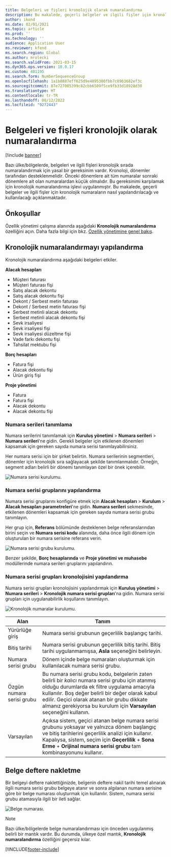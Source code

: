 ```yaml
---
title: Belgeleri ve fişleri kronolojik olarak numaralandırma
description: Bu makalede, geçerli belgeler ve ilgili fişler için kronolojik numaraların nasıl ayarlanacağı ve kullanılacağı açıklanmaktadır.
author: ikond
ms.date: 02/01/2021
ms.topic: article
ms.prod: ''
ms.technology: ''
audience: Application User
ms.reviewer: kfend
ms.search.region: Global
ms.author: mrolecki
ms.search.validFrom: 2021-03-15
ms.dyn365.ops.version: 10.0.17
ms.custom: 401195
ms.search.form: NumberSequenceGroup
ms.openlocfilehash: 1a1b8887eff625d9e4095380fbb7c8963682ef3c
ms.sourcegitcommit: 87e727005399c82cbb6509f5ce9fb33d18928d30
ms.translationtype: HT
ms.contentlocale: tr-TR
ms.lasthandoff: 08/12/2022
ms.locfileid: "9272443"
---
```

# <a name="numbering-documents-and-vouchers-chronologically"></a>Belgeleri ve fişleri kronolojik olarak numaralandırma

[!include [banner](../includes/banner.md)]


Bazı ülke/bölgelerde, belgeleri ve ilgili fişleri kronolojik sırada numaralandırmak için yasal bir gereksinim vardır. Kronoloji, dönemler tarafından desteklenmelidir. Önceki dönemlere ait tüm numaralar sonraki dönemlere ait olan numaralardan küçük olmalıdır. Bu gereksinimi karşılamak için kronolojik numaralandırma işlevi uygulanmıştır. Bu makalede, geçerli belgeler ve ilgili fişler için kronolojik numaraların nasıl yapılandırılacağı ve kullanılacağı açıklanmaktadır.

## <a name="prerequisites"></a>Önkoşullar

Özellik yönetimi çalışma alanında aşağıdaki **Kronolojik numaralandırma** özelliğini açın. Daha fazla bilgi için bkz. [Özellik yönetimine genel bakış](../../fin-ops-core/fin-ops/get-started/feature-management/feature-management-overview.md).

## <a name="configure-chronological-numbering"></a>Kronolojik numaralandırmayı yapılandırma

Kronolojik numaralandırma aşağıdaki belgeleri etkiler.

**Alacak hesapları**
- Müşteri faturası
- Müşteri faturası fişi
- Satış alacak dekontu
- Satış alacak dekontu fişi
- Dekont / Serbest metin faturası
- Dekont / Serbest metin faturası fişi
- Serbest metinli alacak dekontu
- Serbest metinli alacak dekontu fişi
- Sevk irsaliyesi
- Sevk irsaliyesi fişi
- Sevk irsaliyesi düzeltme fişi
- Vade farkı dekontu fişi
- Tahsilat mektubu fişi

**Borç hesapları**
- Fatura fişi
- Alacak dekontu fişi
- Ürün giriş fişi

**Proje yönetimi**
- Fatura
- Fatura fişi
- Alacak dekontu
- Alacak dekontu fişi 

### <a name="define-number-sequences"></a>Numara serileri tanımlama

Numara serilerini tanımlamak için **Kuruluş yönetimi** > **Numara serileri** > **Numara serileri**'ne gidin. Gerekli belgeler için etkilenen dönemleri kapsamak için gereken sayıda numara serisi tanımlayabilirsiniz. 

Her numara serisi için bir şirket belirtin. Numara serilerinin segmentleri, dönemler için kronolojik sıra sağlayacak şekilde tanımlanmalıdır. Örneğin, segment adları belirli bir dönemi tanımlayan özel bir önek içerebilir.

![Numara serisi kurulumu.](media/chrono-num-sequence.jpg)

### <a name="configure-number-sequence-groups"></a>Numara serisi gruplarını yapılandırma

Numara serisi gruplarını konfigüre etmek için **Alacak hesapları** > **Kurulum** > **Alacak hesapları parametreleri**'ne gidin. **Numara serileri** sekmesinde, etkilenen dönemleri kapsamak için gereken sayıda numara serisi grubu tanımlayın. 

Her grup için, **Referans** bölümünde desteklenen belge referanslarından birini seçin ve **Numara serisi kodu** alanında, daha önce ilgili dönem için oluşturulan bir numara serisine referans verin.

![Numara serisi grubu kurulumu.](media/chrono-num-sequence-group.jpg)

Benzer şekilde, **Borç hesaplarında** ve **Proje yönetimi ve muhasebe** modüllerinde numara serileri gruplarını yapılandırın.

### <a name="configure-number-sequence-groups-chronology"></a>Numara serisi grupları kronolojisini yapılandırma

Numara serisi grupları kronolojisini yapılandırmak için **Kuruluş yönetimi** > **Numara serileri** > **Kronolojik numara serisi grupları**'na gidin. Numara serisi grupları için uygulanabilirlik koşullarını tanımlayın.

![Kronolojik numaralar kurulumu.](media/chrono-num-sequence-group-period.jpg)

| Alan            | Tanım                                                                                                                                                                                                                                                                                                                                                                                   |
|---------------------|------------------------------------------------------------------------------------------------------------------------------------------------------------------------------------------------------------------------------------------------------------------------------------------------------------------------------------------------------------------------------------------------|
| Yürürlüğe giriş  | Numara serisi grubunun geçerlilik başlangıç tarihi. |
| Bitiş tarihi      | Numara serisi grubunun geçerlilik bitiş tarihi. Bitiş tarihi uygulanmamışsa, **Asla** seçeneğini belirleyin. |
| Numara serisi grubu | Dönem içinde belge numaraları oluşturmak için kullanılacak numara serisi grubu. |
| Özgün numara serisi grubu | Bu numara serisi grubu kodu, belgelerin zaten belirli bir *kalıcı* numara serisi grubu için atanmış olduğu durumlarda ek filtre uygulama amacıyla kullanılır. Boş değer belirli bir değer olarak kabul edilir. Geçici olarak atanan bir grubu dikkate almanız gerekiyorsa bu kurulum için **Varsayılan** seçeneğini kullanın. |
| Varsayılan | Açıksa sistem, geçici atanan belge numara serisi grubunu yoksayar ve yalnızca dönem başlangıç ve bitiş tarihlerini geçerlilik analizi için kullanır. Kapalıysa, sistem, seçim için **Geçerlilik** + **Sona Erme** + **Orijinal numara serisi grubu** tam kombinasyonunu kullanır. |

## <a name="document-posting"></a>Belge deftere nakletme
Bir belgeyi deftere naklettiğinizde, belgenin deftere nakil tarihi temel alınarak ilgili numara serisi grubu belgeye atanır ve sonra algılanan numara serisine göre bir belge numarası oluşturmak için kullanılır. Sistem, numara serisi grubu atamasıyla ilgili bir ileti sağlar.

![Belge numarası.](media/chrono-num-sequence-fti.jpg)

> [!NOTE]
> Bazı ülke/bölgelerde belge numaralandırması için önceden uygulanmış belirli bir mantık vardır. Bu durumda, ülkeye özel mantık, **Kronolojik numaralandırma** özelliğini geçersiz kılar.


[!INCLUDE[footer-include](../../includes/footer-banner.md)]
